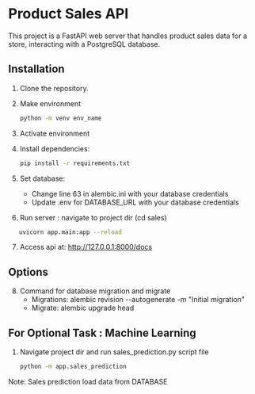 # Product Sales API

This project is a FastAPI web server that handles product sales data for a store, interacting with a PostgreSQL database.

## Installation

1. Clone the repository.
2. Make environment
   ```bash
   python -m venv env_name
   ```
3. Activate environment
4. Install dependencies:
   ```bash
   pip install -r requirements.txt 
   ```
5. Set database: 
   - Change line 63 in alembic.ini with your database credentials
   - Update .env for DATABASE_URL with your database credentials

6. Run server : navigate to project dir (cd sales)
```bash
   uvicorn app.main:app --reload
```
7. Access api at: http://127.0.0.1:8000/docs

## Options

8. Command for database migration and migrate
   <!-- alembic init alembic -->
   - Migrations: alembic revision --autogenerate -m "Initial migration"
   - Migrate: alembic upgrade head


## For Optional Task : Machine Learning

1. Navigate project dir and run sales_prediction.py script file
   ```bash 
   python -m app.sales_prediction
   ```

Note: Sales prediction load data from DATABASE